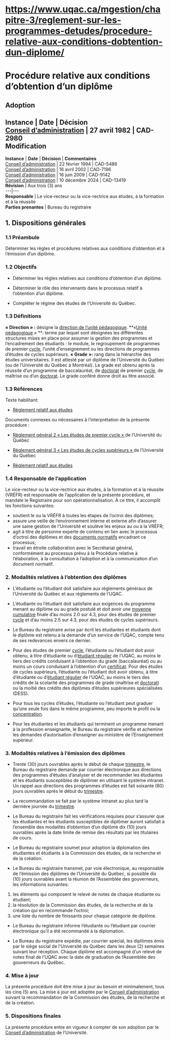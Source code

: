 # https://www.uqac.ca/mgestion/chapitre-3/reglement-sur-les-programmes-detudes/procedure-relative-aux-conditions-dobtention-dun-diplome/

# Procédure relative aux conditions d’obtention d’un diplôme
**Adoption**  
---  
**Instance** | **Date** | **Décision**  
[Conseil d’administration](https://www.uqac.ca/mgestion/chapitre-3/reglement-sur-les-programmes-detudes/procedure-relative-aux-conditions-dobtention-dun-diplome/<https:/www.uqac.ca/mgestion/lexique/conseil-dadministration/>) | 27 avril 1982 | CAD-2980  
**Modification**  
---  
**Instance** | **Date** | **Décision** | **Commentaires**  
[Conseil d’administration](https://www.uqac.ca/mgestion/chapitre-3/reglement-sur-les-programmes-detudes/procedure-relative-aux-conditions-dobtention-dun-diplome/<https:/www.uqac.ca/mgestion/lexique/conseil-dadministration/>) | 22 février 1994 | CAD-5486  
[Conseil d’administration](https://www.uqac.ca/mgestion/chapitre-3/reglement-sur-les-programmes-detudes/procedure-relative-aux-conditions-dobtention-dun-diplome/<https:/www.uqac.ca/mgestion/lexique/conseil-dadministration/>) | 16 avril 2002 | CAD-7196  
[Conseil d’administration](https://www.uqac.ca/mgestion/chapitre-3/reglement-sur-les-programmes-detudes/procedure-relative-aux-conditions-dobtention-dun-diplome/<https:/www.uqac.ca/mgestion/lexique/conseil-dadministration/>) | 16 juin 2009 | CAD-9142  
[Conseil d’administration](https://www.uqac.ca/mgestion/chapitre-3/reglement-sur-les-programmes-detudes/procedure-relative-aux-conditions-dobtention-dun-diplome/<https:/www.uqac.ca/mgestion/lexique/conseil-dadministration/>) | 10 décembre 2024 | CAD-13419  
**Révision** | Aux trois (3) ans  
---|---  
**Responsable** | Le vice-recteur ou la vice-rectrice aux études, à la formation et à la réussite  
**Parties prenantes** |  Bureau du registraire  
## 1. Dispositions générales
### 1.1 Préambule
Déterminer les règles et procédures relatives aux conditions d’obtention et à l’émission d’un diplôme.
### 1.2 Objectifs
  * Déterminer les règles relatives aux conditions d’obtention d’un diplôme.


  * Déterminer le rôle des intervenants dans le processus relatif à l’obtention d’un diplôme.


  * Compléter le régime des études de l’Université du Québec.


### 1.3 Définitions
**« Direction » :** désigne la [direction de l’unité pédagogique](https://www.uqac.ca/mgestion/chapitre-3/reglement-sur-les-programmes-detudes/procedure-relative-aux-conditions-dobtention-dun-diplome/<https:/www.uqac.ca/mgestion/lexique/direction-de-lunite-pedagogique/>).
**«[Unité pédagogique](https://www.uqac.ca/mgestion/chapitre-3/reglement-sur-les-programmes-detudes/procedure-relative-aux-conditions-dobtention-dun-diplome/<https:/www.uqac.ca/mgestion/lexique/unite-pedagogique/>) » **: terme par lequel sont désignées les différentes structures mises en place pour assumer la gestion des programmes et l’encadrement des étudiants : le module, le regroupement de programmes de premier [cycle](https://www.uqac.ca/mgestion/chapitre-3/reglement-sur-les-programmes-detudes/procedure-relative-aux-conditions-dobtention-dun-diplome/<https:/www.uqac.ca/mgestion/lexique/cycle/>), l’unité d’enseignement ou les directions de programmes d’études de cycles supérieurs.
**« Grade** **»:** rang dans la hiérarchie des études universitaires. Il est attesté par un diplôme de l’Université du Québec (ou de l’Université du Québec à Montréal). Le grade est obtenu après la réussite d’un programme de baccalauréat, de [doctorat](https://www.uqac.ca/mgestion/chapitre-3/reglement-sur-les-programmes-detudes/procedure-relative-aux-conditions-dobtention-dun-diplome/<https:/www.uqac.ca/mgestion/lexique/doctorat/>) de premier [cycle](https://www.uqac.ca/mgestion/chapitre-3/reglement-sur-les-programmes-detudes/procedure-relative-aux-conditions-dobtention-dun-diplome/<https:/www.uqac.ca/mgestion/lexique/cycle/>), de maîtrise ou d’un [doctorat](https://www.uqac.ca/mgestion/chapitre-3/reglement-sur-les-programmes-detudes/procedure-relative-aux-conditions-dobtention-dun-diplome/<https:/www.uqac.ca/mgestion/lexique/doctorat/>). Le grade conféré donne droit au titre associé.
### 1.3 Références
Texte habilitant:
  * [Règlement relatif aux études](https://www.uqac.ca/mgestion/chapitre-3/reglement-sur-les-programmes-detudes/procedure-relative-aux-conditions-dobtention-dun-diplome/<https:/www.uqac.ca/mgestion/chapitre-3/reglement-sur-les-programmes-detudes/>)


Documents connexes ou nécessaires à l’interprétation de la présente procédure :
  * [Règlement général 2 « Les études de premier cycle » ](https://www.uqac.ca/mgestion/chapitre-3/reglement-sur-les-programmes-detudes/procedure-relative-aux-conditions-dobtention-dun-diplome/<https:/reseau.uquebec.ca/system/files/documents/reglement-general-2-uq-202306.pdf>)de l’Université du Québec
  * [Règlement général 3 « Les études de cycles supérieurs » ](https://www.uqac.ca/mgestion/chapitre-3/reglement-sur-les-programmes-detudes/procedure-relative-aux-conditions-dobtention-dun-diplome/<https:/reseau.uquebec.ca/system/files/documents/reglement-general-3-uq-202306.pdf>)de l’Université du Québec


  * [Règlement relatif aux études](https://www.uqac.ca/mgestion/chapitre-3/reglement-sur-les-programmes-detudes/procedure-relative-aux-conditions-dobtention-dun-diplome/<https:/www.uqac.ca/mgestion/chapitre-3/reglement-sur-les-programmes-detudes/>)


### 1.4 Responsable de l’application
Le vice-recteur ou la vice-rectrice aux études, à la formation et à la réussite (VRÉFR) est responsable de l’application de la présente procédure, et mandate le Registraire pour son opérationnalisation. À ce titre, il accomplit les fonctions suivantes:
  * soutient le ou la VRÉFR à toutes les étapes de l’octroi des diplômes;
  * assure une veille de l’environnement interne et externe afin d’assurer une saine gestion de l’Université et soulève les enjeux au ou à la VRÉFR;
  * agit à titre de personne experte de contenu en lien avec le processus d’octroi des diplômes et des [documents normatifs](https://www.uqac.ca/mgestion/chapitre-3/reglement-sur-les-programmes-detudes/procedure-relative-aux-conditions-dobtention-dun-diplome/<https:/www.uqac.ca/mgestion/lexique/documents-normatifs/>) encadrant ce processus;
  * travail en étroite collaboration avec le Secrétariat général, conformément au processus prévu à la Procédure relative à l’élaboration, à la consultation à l’adoption et à la communication d’un document normatif.


### 2. Modalités relatives à l’obtention des diplômes
  * L’étudiante ou l’étudiant doit satisfaire aux règlements généraux de l’Université du Québec et aux règlements de l’UQAC.


  * L’étudiante ou l’étudiant doit satisfaire aux exigences du programme menant au diplôme ou au grade postulé et doit avoir une [moyenne cumulative](https://www.uqac.ca/mgestion/chapitre-3/reglement-sur-les-programmes-detudes/procedure-relative-aux-conditions-dobtention-dun-diplome/<https:/www.uqac.ca/mgestion/lexique/moyenne-cumulative/>) finale d’au moins 2.0 sur 4.3, pour des études de premier [cycle](https://www.uqac.ca/mgestion/chapitre-3/reglement-sur-les-programmes-detudes/procedure-relative-aux-conditions-dobtention-dun-diplome/<https:/www.uqac.ca/mgestion/lexique/cycle/>) et d’au moins 2.5 sur 4.3, pour des études de cycles supérieurs.


  * Le Bureau du registraire avise par écrit les étudiantes et étudiants dont le diplôme est retenu à la demande d’un service de l’UQAC, compte tenu de ses redevances envers ce dernier.


  * Pour des études de premier [cycle](https://www.uqac.ca/mgestion/chapitre-3/reglement-sur-les-programmes-detudes/procedure-relative-aux-conditions-dobtention-dun-diplome/<https:/www.uqac.ca/mgestion/lexique/cycle/>), l’étudiante ou l’étudiant doit avoir obtenu, à titre d’étudiante ou d’[étudiant régulier](https://www.uqac.ca/mgestion/chapitre-3/reglement-sur-les-programmes-detudes/procedure-relative-aux-conditions-dobtention-dun-diplome/<https:/www.uqac.ca/mgestion/lexique/etudiant-regulier/>) de l’UQAC, au moins le tiers des crédits conduisant à l’obtention du grade (baccalauréat) ou au moins un cours conduisant à l’obtention d’un [certificat](https://www.uqac.ca/mgestion/chapitre-3/reglement-sur-les-programmes-detudes/procedure-relative-aux-conditions-dobtention-dun-diplome/<https:/www.uqac.ca/mgestion/lexique/certificat/>).
Pour des études de cycles supérieurs, l’étudiante ou l’étudiant doit avoir obtenu, à titre d’étudiante ou d’[étudiant régulier](https://www.uqac.ca/mgestion/chapitre-3/reglement-sur-les-programmes-detudes/procedure-relative-aux-conditions-dobtention-dun-diplome/<https:/www.uqac.ca/mgestion/lexique/etudiant-regulier/>) de l’UQAC, au moins le tiers des crédits de la scolarité des programmes de grade (maîtrise et [doctorat](https://www.uqac.ca/mgestion/chapitre-3/reglement-sur-les-programmes-detudes/procedure-relative-aux-conditions-dobtention-dun-diplome/<https:/www.uqac.ca/mgestion/lexique/doctorat/>)) ou la moitié des crédits des diplômes d’études supérieures spécialisées (DESS).
  * Pour tous les cycles d’études, l’étudiante ou l’étudiant peut graduer qu’une seule fois dans le même programme, peu importe le profil ou la [concentration](https://www.uqac.ca/mgestion/chapitre-3/reglement-sur-les-programmes-detudes/procedure-relative-aux-conditions-dobtention-dun-diplome/<https:/www.uqac.ca/mgestion/lexique/concentration/>).


  * Pour les étudiantes et les étudiants qui terminent un programme menant à la profession enseignante, le Bureau du registraire vérifie et achemine les demandes d’autorisation d’enseigner au ministère de l’Enseignement supérieur.


### 3. Modalités relatives à l’émission des diplômes
  * Trente (30) jours ouvrables après le début de chaque [trimestre](https://www.uqac.ca/mgestion/chapitre-3/reglement-sur-les-programmes-detudes/procedure-relative-aux-conditions-dobtention-dun-diplome/<https:/www.uqac.ca/mgestion/lexique/trimestre/>), le Bureau du registraire demande par courrier électronique aux directions des programmes d’études d’analyser et de recommander les étudiantes et les étudiants susceptibles de diplômer en utilisant le système intranet. Un rappel aux directions des programmes d’études est fait soixante (60) jours ouvrables après le début du [trimestre](https://www.uqac.ca/mgestion/chapitre-3/reglement-sur-les-programmes-detudes/procedure-relative-aux-conditions-dobtention-dun-diplome/<https:/www.uqac.ca/mgestion/lexique/trimestre/>).


  * La recommandation se fait par le système Intranet au plus tard la dernière journée du [trimestre](https://www.uqac.ca/mgestion/chapitre-3/reglement-sur-les-programmes-detudes/procedure-relative-aux-conditions-dobtention-dun-diplome/<https:/www.uqac.ca/mgestion/lexique/trimestre/>).


  * Le Bureau du registraire fait les vérifications requises pour s’assurer que les étudiantes et les étudiants susceptibles de diplômer auront satisfait à l’ensemble des modalités d’obtention d’un diplôme dix (10) jours ouvrables après la date limite de remise des résultats par les titulaires de cours.


  * Le Bureau du registraire soumet pour adoption la diplomation des étudiantes et étudiants à la Commission des études, de la recherche et de la création.


  * Le Bureau du registraire transmet, par voie électronique, au responsable de l’émission des diplômes de l’Université du Québec, si possible dix (10) jours ouvrables avant la réunion de l’Assemblée des gouverneurs, les informations suivantes:


  1. les éléments qui composent le relevé de notes de chaque étudiante ou étudiant;
  2. la résolution de la Commission des études, de la recherche et de la création qui en recommande l’octroi;
  3. une liste du nombre de finissants pour chaque catégorie de diplôme.


  * Le Bureau du registraire informe l’étudiante ou l’étudiant par courrier électronique qu’il a été recommandé à la diplomation.


  * Le Bureau du registraire expédie, par courrier spécial, les diplômes émis par le siège social de l’Université du Québec dans les deux (2) semaines suivant leur réception. Chaque diplôme est accompagné d’un relevé de notes final de l’UQAC avec la date de graduation de l’Assemblée des gouverneurs du Québec.


### 4. Mise à jour
La présente procédure doit être mise à jour au besoin et minimalement, tous les cinq (5) ans. La mise à jour est adoptée par le [Conseil d’administration](https://www.uqac.ca/mgestion/chapitre-3/reglement-sur-les-programmes-detudes/procedure-relative-aux-conditions-dobtention-dun-diplome/<https:/www.uqac.ca/mgestion/lexique/conseil-dadministration/>) suivant la recommandation de la Commission des études, de la recherche et de la création.
### **5**. Dispositions finales
La présente procédure entre en vigueur à compter de son adoption par le [Conseil d’administration](https://www.uqac.ca/mgestion/chapitre-3/reglement-sur-les-programmes-detudes/procedure-relative-aux-conditions-dobtention-dun-diplome/<https:/www.uqac.ca/mgestion/lexique/conseil-dadministration/>) de l’Université.
